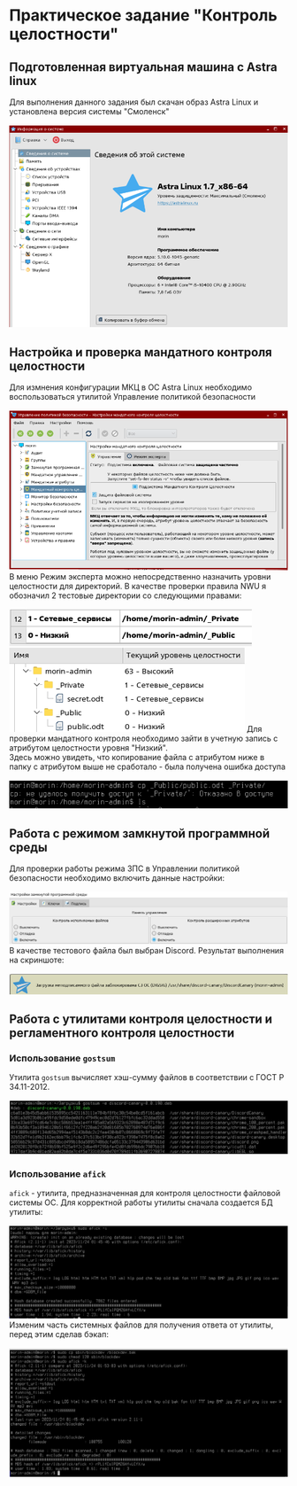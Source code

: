 # Практическое задание "Контроль целостности"
## Подготовленная виртуальная машина с Astra linux
Для выполнения данного задания был скачан образ Astra Linux и установлена версия системы "Смоленск"<br /><br />
![image](https://github.com/m0xeS/TOIB/blob/main/prz4/pics/sysinfo.png)
## Настройка и проверка мандатного контроля целостности
Для измнения конфигурации МКЦ в ОС Astra Linux необходимо воспользоваться утилитой Управление политикой безопасности<br /><br />
![image](https://github.com/m0xeS/TOIB/blob/main/prz4/pics/sec_policy.png)
В меню Режим эксперта можно непосредственно назначить уровни целостности для директорий. В качестве проверки правила NWU я обозначил 2 тестовые директории со следующими правами:<br /><br />
![image](https://github.com/m0xeS/TOIB/blob/main/prz4/pics/sec_pub.png)
![image](https://github.com/m0xeS/TOIB/blob/main/prz4/pics/sec_pub2.png)
Для проверки мандатного контроля необходимо зайти в учетную запись с атрибутом целостности уровня "Низкий".<br />
Здесь можно увидеть, что копирование файла с атрибутом ниже в папку с атрибутом выше не сработало - была получена ошибка доступа<br /><br />
![image](https://github.com/m0xeS/TOIB/blob/main/prz4/pics/error.png)
## Работа с режимом замкнутой программной среды
Для проверки работы режима ЗПС в Управлении политикой безопасности необходимо включить данные настройки:<br /><br />
![image](https://github.com/m0xeS/TOIB/blob/main/prz4/pics/zamkn.png)<br />
В качестве тестового файла был выбран Discord. Результат выполнения на скриншоте:<br /><br />
![image](https://github.com/m0xeS/TOIB/blob/main/prz4/pics/discord.png)
## Работа с утилитами контроля целостности и регламентного контроля целостности
### Использование `gostsum`
Утилита `gostsum` вычисляет хэш-сумму файлов в соответствии с ГОСТ Р 34.11-2012.<br /><br />
![image](https://github.com/m0xeS/TOIB/blob/main/prz4/pics/gostsum.png)
### Использование `afick`
`afick` - утилита, предназначенная для контроля целостности файловой системы ОС. Для корректной работы утилиты сначала создается БД утилиты:<br /><br />
![image](https://github.com/m0xeS/TOIB/blob/main/prz4/pics/afick.png)<br />
Изменим часть системных файлов для получения ответа от утилиты, перед этим сделав бэкап:<br /><br />
![image](https://github.com/m0xeS/TOIB/blob/main/prz4/pics/changes.png)
<br />
